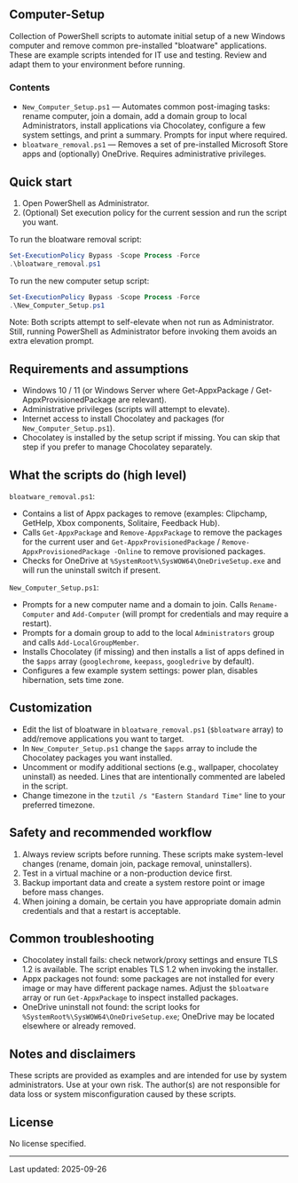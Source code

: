 ## Computer-Setup

Collection of PowerShell scripts to automate initial setup of a new Windows computer and remove common pre-installed "bloatware" applications. These are example scripts intended for IT use and testing. Review and adapt them to your environment before running.

### Contents

- `New_Computer_Setup.ps1` — Automates common post-imaging tasks: rename computer, join a domain, add a domain group to local Administrators, install applications via Chocolatey, configure a few system settings, and print a summary. Prompts for input where required.
- `bloatware_removal.ps1` — Removes a set of pre-installed Microsoft Store apps and (optionally) OneDrive. Requires administrative privileges.

## Quick start

1. Open PowerShell as Administrator.
2. (Optional) Set execution policy for the current session and run the script you want.

To run the bloatware removal script:

```powershell
Set-ExecutionPolicy Bypass -Scope Process -Force
.\bloatware_removal.ps1
```

To run the new computer setup script:

```powershell
Set-ExecutionPolicy Bypass -Scope Process -Force
.\New_Computer_Setup.ps1
```

Note: Both scripts attempt to self-elevate when not run as Administrator. Still, running PowerShell as Administrator before invoking them avoids an extra elevation prompt.

## Requirements and assumptions

- Windows 10 / 11 (or Windows Server where Get-AppxPackage / Get-AppxProvisionedPackage are relevant).
- Administrative privileges (scripts will attempt to elevate).
- Internet access to install Chocolatey and packages (for `New_Computer_Setup.ps1`).
- Chocolatey is installed by the setup script if missing. You can skip that step if you prefer to manage Chocolatey separately.

## What the scripts do (high level)

`bloatware_removal.ps1`:
- Contains a list of Appx packages to remove (examples: Clipchamp, GetHelp, Xbox components, Solitaire, Feedback Hub).
- Calls `Get-AppxPackage` and `Remove-AppxPackage` to remove the packages for the current user and `Get-AppxProvisionedPackage` / `Remove-AppxProvisionedPackage -Online` to remove provisioned packages.
- Checks for OneDrive at `%SystemRoot%\SysWOW64\OneDriveSetup.exe` and will run the uninstall switch if present.

`New_Computer_Setup.ps1`:
- Prompts for a new computer name and a domain to join. Calls `Rename-Computer` and `Add-Computer` (will prompt for credentials and may require a restart).
- Prompts for a domain group to add to the local `Administrators` group and calls `Add-LocalGroupMember`.
- Installs Chocolatey (if missing) and then installs a list of apps defined in the `$apps` array (`googlechrome`, `keepass`, `googledrive` by default).
- Configures a few example system settings: power plan, disables hibernation, sets time zone.

## Customization

- Edit the list of bloatware in `bloatware_removal.ps1` (`$bloatware` array) to add/remove applications you want to target.
- In `New_Computer_Setup.ps1` change the `$apps` array to include the Chocolatey packages you want installed.
- Uncomment or modify additional sections (e.g., wallpaper, chocolatey uninstall) as needed. Lines that are intentionally commented are labeled in the script.
- Change timezone in the `tzutil /s "Eastern Standard Time"` line to your preferred timezone.

## Safety and recommended workflow

1. Always review scripts before running. These scripts make system-level changes (rename, domain join, package removal, uninstallers).
2. Test in a virtual machine or a non-production device first.
3. Backup important data and create a system restore point or image before mass changes.
4. When joining a domain, be certain you have appropriate domain admin credentials and that a restart is acceptable.

## Common troubleshooting

- Chocolatey install fails: check network/proxy settings and ensure TLS 1.2 is available. The script enables TLS 1.2 when invoking the installer.
- Appx packages not found: some packages are not installed for every image or may have different package names. Adjust the `$bloatware` array or run `Get-AppxPackage` to inspect installed packages.
- OneDrive uninstall not found: the script looks for `%SystemRoot%\SysWOW64\OneDriveSetup.exe`; OneDrive may be located elsewhere or already removed.

## Notes and disclaimers

These scripts are provided as examples and are intended for use by system administrators. Use at your own risk. The author(s) are not responsible for data loss or system misconfiguration caused by these scripts.

## License

No license specified.

---

Last updated: 2025-09-26
